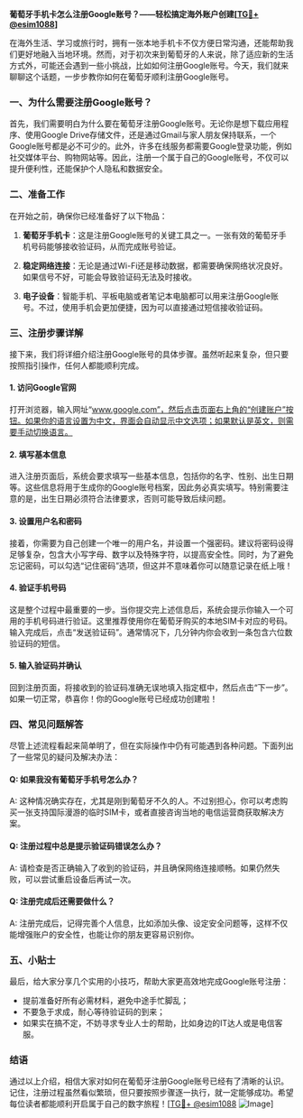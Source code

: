 **葡萄牙手机卡怎么注册Google账号？——轻松搞定海外账户创建[[TG💪+ @esim1088](https://t.me/s/esim1088)]**

在海外生活、学习或旅行时，拥有一张本地手机卡不仅方便日常沟通，还能帮助我们更好地融入当地环境。然而，对于初次来到葡萄牙的人来说，除了适应新的生活方式外，可能还会遇到一些小挑战，比如如何注册Google账号。今天，我们就来聊聊这个话题，一步步教你如何在葡萄牙顺利注册Google账号。

### 一、为什么需要注册Google账号？

首先，我们需要明白为什么要在葡萄牙注册Google账号。无论你是想下载应用程序、使用Google Drive存储文件，还是通过Gmail与家人朋友保持联系，一个Google账号都是必不可少的。此外，许多在线服务都需要Google登录功能，例如社交媒体平台、购物网站等。因此，注册一个属于自己的Google账号，不仅可以提升便利性，还能保护个人隐私和数据安全。

### 二、准备工作

在开始之前，确保你已经准备好了以下物品：

1. **葡萄牙手机卡**：这是注册Google账号的关键工具之一。一张有效的葡萄牙手机号码能够接收验证码，从而完成账号验证。
   
2. **稳定网络连接**：无论是通过Wi-Fi还是移动数据，都需要确保网络状况良好。如果信号不好，可能会导致验证码无法及时接收。

3. **电子设备**：智能手机、平板电脑或者笔记本电脑都可以用来注册Google账号。不过，使用手机会更加便捷，因为可以直接通过短信接收验证码。

### 三、注册步骤详解

接下来，我们将详细介绍注册Google账号的具体步骤。虽然听起来复杂，但只要按照指引操作，任何人都能顺利完成。

#### 1. 访问Google官网

打开浏览器，输入网址“www.google.com”，然后点击页面右上角的“创建账户”按钮。如果你的语言设置为中文，界面会自动显示中文选项；如果默认是英文，则需要手动切换语言。

#### 2. 填写基本信息

进入注册页面后，系统会要求填写一些基本信息，包括你的名字、性别、出生日期等。这些信息将用于生成你的Google账号档案，因此务必真实填写。特别需要注意的是，出生日期必须符合法律要求，否则可能导致后续问题。

#### 3. 设置用户名和密码

接着，你需要为自己创建一个唯一的用户名，并设置一个强密码。建议将密码设得足够复杂，包含大小写字母、数字以及特殊字符，以提高安全性。同时，为了避免忘记密码，可以勾选“记住密码”选项，但这并不意味着你可以随意记录在纸上哦！

#### 4. 验证手机号码

这是整个过程中最重要的一步。当你提交完上述信息后，系统会提示你输入一个可用的手机号码进行验证。这里推荐使用你在葡萄牙购买的本地SIM卡对应的号码。输入完成后，点击“发送验证码”。通常情况下，几分钟内你会收到一条包含六位数验证码的短信。

#### 5. 输入验证码并确认

回到注册页面，将接收到的验证码准确无误地填入指定框中，然后点击“下一步”。如果一切正常，恭喜你！你的Google账号已经成功创建啦！

### 四、常见问题解答

尽管上述流程看起来简单明了，但在实际操作中仍有可能遇到各种问题。下面列出了一些常见的疑问及解决办法：

#### Q: 如果我没有葡萄牙手机号怎么办？
A: 这种情况确实存在，尤其是刚到葡萄牙不久的人。不过别担心，你可以考虑购买一张支持国际漫游的临时SIM卡，或者直接咨询当地的电信运营商获取解决方案。

#### Q: 注册过程中总是提示验证码错误怎么办？
A: 请检查是否正确输入了收到的验证码，并且确保网络连接顺畅。如果仍然失败，可以尝试重启设备后再试一次。

#### Q: 注册完成后还需要做什么？
A: 注册完成后，记得完善个人信息，比如添加头像、设定安全问题等，这样不仅能增强账户的安全性，也能让你的朋友更容易识别你。

### 五、小贴士

最后，给大家分享几个实用的小技巧，帮助大家更高效地完成Google账号注册：

- 提前准备好所有必需材料，避免中途手忙脚乱；
- 不要急于求成，耐心等待验证码的到来；
- 如果实在搞不定，不妨寻求专业人士的帮助，比如身边的IT达人或是电信客服。

### 结语

通过以上介绍，相信大家对如何在葡萄牙注册Google账号已经有了清晰的认识。记住，注册过程虽然看似繁琐，但只要按照步骤逐一执行，就一定能够成功。希望每位读者都能顺利开启属于自己的数字旅程！[[TG💪+ @esim1088](https://t.me/s/esim1088) ![Image](https://i.postimg.cc/4NQfJmqS/Snipaste-2025-05-13-00-14-12.png)]